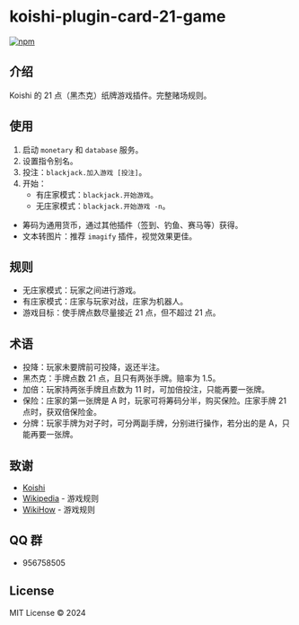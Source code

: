 # koishi-plugin-card-21-game

[![npm](https://img.shields.io/npm/v/koishi-plugin-card-21-game?style=flat-square)](https://www.npmjs.com/package/koishi-plugin-card-21-game)

## 介绍

Koishi 的 21 点（黑杰克）纸牌游戏插件。完整赌场规则。

## 使用

1. 启动 `monetary` 和 `database` 服务。
2. 设置指令别名。
3. 投注：`blackjack.加入游戏 [投注]`。
4. 开始：
   - 有庄家模式：`blackjack.开始游戏`。
   - 无庄家模式：`blackjack.开始游戏 -n`。

- 筹码为通用货币，通过其他插件（签到、钓鱼、赛马等）获得。
- 文本转图片：推荐 `imagify` 插件，视觉效果更佳。

## 规则

- 无庄家模式：玩家之间进行游戏。
- 有庄家模式：庄家与玩家对战，庄家为机器人。
- 游戏目标：使手牌点数尽量接近 21 点，但不超过 21 点。

## 术语

- 投降：玩家未要牌前可投降，返还半注。
- 黑杰克：手牌点数 21 点，且只有两张手牌。赔率为 1.5。
- 加倍：玩家持两张手牌且点数为 11 时，可加倍投注，只能再要一张牌。
- 保险：庄家的第一张牌是 A 时，玩家可将筹码分半，购买保险。庄家手牌 21 点时，获双倍保险金。
- 分牌：玩家手牌为对子时，可分两副手牌，分别进行操作，若分出的是 A，只能再要一张牌。

## 致谢

* [Koishi](https://koishi.chat/)
* [Wikipedia](https://zh.wikipedia.org/wiki/%E4%BA%8C%E5%8D%81%E4%B8%80%E9%BB%9E) - 游戏规则
* [WikiHow](https://zh.wikihow.com/%E7%8E%A921%E7%82%B9) - 游戏规则

## QQ 群

- 956758505

## License

MIT License © 2024

